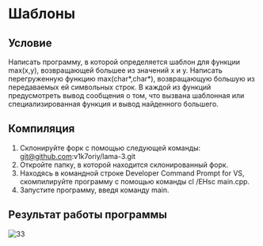 # Шаблоны
## Условие
Написать программу, в которой определяется шаблон для функции max(x,y), возвращающей большее из значений x и y. Написать перегруженную функцию max(char*,char*), возвращающую большую из передаваемых ей символьных строк. В каждой из функций предусмотреть вывод сообщения о том, что вызвана шаблонная или специализированная функция и вывод найденного большего.

## Компиляция
1. Склонируйте форк с помощью следующей команды: git@github.com:v1k7oriy/lama-3.git
2. Откройте папку, в которой находится склонированный форк.
3. Находясь в командной строке Developer Command Prompt for VS, скомпилируйте программу с помощью команды cl /EHsc main.cpp.
4. Запустите программу, введя команду main.

## Результат работы программы
![33](https://user-images.githubusercontent.com/75143897/100599368-fce08d00-3310-11eb-87ba-76ea93380ead.jpg)
